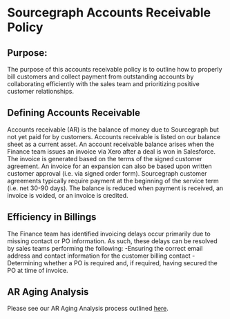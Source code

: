 # Sourcegraph Accounts Receivable Policy

## Purpose:

The purpose of this accounts receivable policy is to outline how to properly bill customers and collect payment from outstanding accounts by collaborating efficiently with the sales team and prioritizing positive customer relationships.

## Defining Accounts Receivable

Accounts receivable (AR) is the balance of money due to Sourcegraph but not yet paid for by customers. Accounts receivable is listed on our balance sheet as a current asset. An account receivable balance arises when the Finance team issues an invoice via Xero after a deal is won in Salesforce. The invoice is generated based on the terms of the signed customer agreement. An invoice for an expansion can also be based upon written customer approval (i.e. via signed order form). Sourcegraph customer agreements typically require payment at the beginning of the service term (i.e. net 30-90 days). The balance is reduced when payment is received, an invoice is voided, or an invoice is credited. 

## Efficiency in Billings

The Finance team has identified invoicing delays occur primarily due to missing contact or PO information. As such, these delays can be resolved by sales teams performing the following:
-Ensuring the correct email address and contact information for the customer billing contact
-Determining whether a PO is required and, if required, having secured the PO at time of invoice.

## AR Aging Analysis

Please see our AR Aging Analysis process outlined [here](https://docs.google.com/document/d/1tfAL68QSI-ZDqBIIALzY5tVcRk_B8jabpSSAyAK5iGk/edit).


